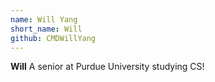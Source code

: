 ```yaml
---
name: Will Yang
short_name: Will
github: CMDWillYang
---
```


**Will** A senior at Purdue University studying CS!
